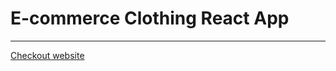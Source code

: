 # E-commerce Clothing React App

---

[Checkout website](https://ecom-live-clothing-new.herokuapp.com/)
